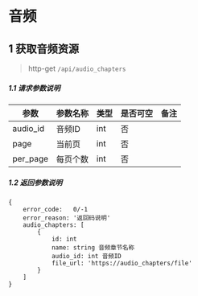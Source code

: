 # 音频

## 1 获取音频资源

> http-get ```/api/audio_chapters```

##### 1.1 请求参数说明

|参数|参数名称|类型|是否可空|备注
|---|---|---|---|---
|audio_id|音频ID|int|否||
|page | 当前页| int |否||
|per_page | 每页个数| int |否|||

##### 1.2 返回参数说明
```
{
    error_code:   0/-1  
    error_reason: '返回码说明'  
    audio_chapters: [
        {
            id: int 
            name: string 音频章节名称
            audio_id: int 音频ID
            file_url: 'https://audio_chapters/file'
        }
    ]
}
```